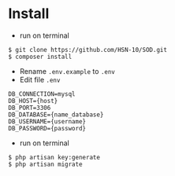 # Install

-   run on terminal

```
$ git clone https://github.com/HSN-10/SOD.git
$ composer install
```

-   Rename `.env.example` to `.env`
-   Edit file `.env`

```
DB_CONNECTION=mysql
DB_HOST={host}
DB_PORT=3306
DB_DATABASE={name_database}
DB_USERNAME={username}
DB_PASSWORD={password}
```

-   run on terminal

```
$ php artisan key:generate
$ php artisan migrate
```
